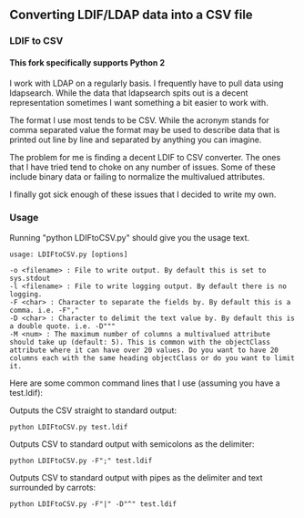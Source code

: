 ## Converting LDIF/LDAP data into a CSV file

### LDIF to CSV

#### This fork specifically supports Python 2

I work with LDAP on a regularly basis. I frequently have to pull data using ldapsearch. While the data that ldapsearch 
spits out is a decent representation sometimes I want something a bit easier to work with.

The format I use most tends to be CSV. While the acronym stands for comma separated value the format may be used to 
describe data that is printed out line by line and separated by anything you can imagine.

The problem for me is finding a decent LDIF to CSV converter. The ones that I have tried tend to choke on any number of 
issues. Some of these include binary data or failing to normalize the multivalued attributes.

I finally got sick enough of these issues that I decided to write my own.

### Usage

Running "python LDIFtoCSV.py" should give you the usage text.
```
usage: LDIFtoCSV.py [options] 

-o <filename> : File to write output. By default this is set to sys.stdout
-l <filename> : File to write logging output. By default there is no logging.
-F <char> : Character to separate the fields by. By default this is a comma. i.e. -F","
-D <char> : Character to delimit the text value by. By default this is a double quote. i.e. -D"""
-M <num> : The maximum number of columns a multivalued attribute should take up (default: 5). This is common with the objectClass attribute where it can have over 20 values. Do you want to have 20 columns each with the same heading objectClass or do you want to limit it.
```

Here are some common command lines that I use (assuming you have a test.ldif):

Outputs the CSV straight to standard output:

```
python LDIFtoCSV.py test.ldif
```

Outputs CSV to standard output with semicolons as the delimiter:

```
python LDIFtoCSV.py -F";" test.ldif
```

Outputs CSV to standard output with pipes as the delimiter and text surrounded by carrots:

```
python LDIFtoCSV.py -F"|" -D"^" test.ldif
```
